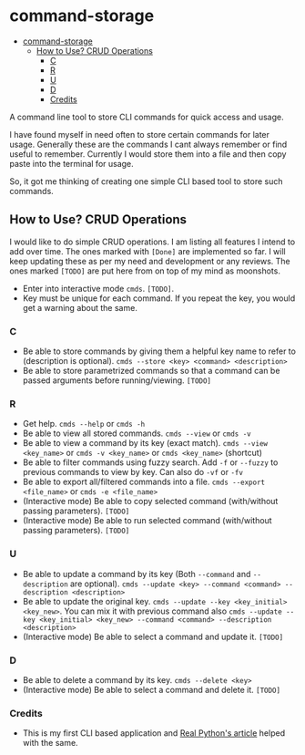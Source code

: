 # command-storage

- [command-storage](#command-storage)
  - [How to Use? CRUD Operations](#how-to-use-crud-operations)
    - [C](#c)
    - [R](#r)
    - [U](#u)
    - [D](#d)
    - [Credits](#credits)

A command line tool to store CLI commands for quick access and usage.

I have found myself in need often to store certain commands for later usage. Generally
these are the commands I cant always remember or find useful to remember. Currently I
would store them into a file and then copy paste into the terminal for usage.

So, it got me thinking of creating one simple CLI based tool to store such commands.

## How to Use? CRUD Operations

I would like to do simple CRUD operations. I am listing all features I intend to add
over time. The ones marked with `[Done]` are implemented so far. I will keep updating
these as per my need and development or any reviews. The ones marked `[TODO]` are put
here from on top of my mind as moonshots.

- Enter into interactive mode `cmds`. `[TODO]`.
- Key must be unique for each command. If you repeat the key, you would get a warning
  about the same.

### C

- Be able to store commands by giving them a helpful key name to refer to (description
  is optional). `cmds --store <key> <command> <description>`
- Be able to store parametrized commands so that a command can be passed arguments
  before running/viewing. `[TODO]`

### R

- Get help. `cmds --help` or `cmds -h`
- Be able to view all stored commands. `cmds --view` or `cmds -v`
- Be able to view a command by its key (exact match). `cmds --view <key_name>` or `cmds
  -v <key_name>` or `cmds <key_name>` (shortcut)
- Be able to filter commands using fuzzy search. Add `-f` or `--fuzzy` to previous
  commands to view by key. Can also do `-vf` or `-fv`
- Be able to export all/filtered commands into a file. `cmds --export <file_name>` or
  `cmds -e <file_name>`
- (Interactive mode) Be able to copy selected command (with/without passing parameters).
  `[TODO]`
- (Interactive mode) Be able to run selected command (with/without passing parameters).
  `[TODO]`

### U

- Be able to update a command by its key (Both `--command` and `--description` are
  optional). `cmds --update <key> --command <command> --description <description>`
- Be able to update the original key. `cmds --update --key <key_initial> <key_new>`. You
  can mix it with previous command also `cmds --update --key <key_initial> <key_new>
  --command <command> --description <description>`
- (Interactive mode) Be able to select a command and update it. `[TODO]`

### D

- Be able to delete a command by its key. `cmds --delete <key>`
- (Interactive mode) Be able to select a command and delete it. `[TODO]`

### Credits

- This is my first CLI based application and [Real Python's article](https://realpython.com/python-typer-cli/) helped with the same.
